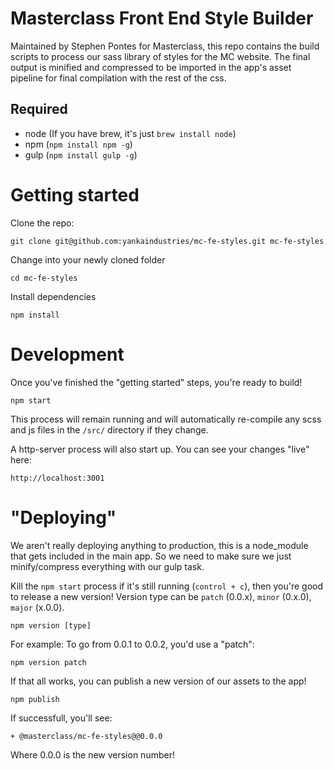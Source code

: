 # Masterclass Front End Style Builder
Maintained by Stephen Pontes for Masterclass, this repo contains the build scripts to process our sass library of styles for the MC website.  The final output is minified and compressed to be imported in the app's asset pipeline for final compilation with the rest of the css.

## Required
- node (If you have brew, it's just `brew install node`)
- npm (`npm install npm -g`)
- gulp (`npm install gulp -g`)

# Getting started
Clone the repo:
```
git clone git@github.com:yankaindustries/mc-fe-styles.git mc-fe-styles
```

Change into your newly cloned folder
```
cd mc-fe-styles
```

Install dependencies
```
npm install
```

# Development
Once you've finished the "getting started" steps, you're ready to build!

```
npm start
```

This process will remain running and will automatically re-compile any scss and js files in the `/src/` directory if they change.

A http-server process will also start up.  You can see your changes "live" here:

```
http://localhost:3001
```

# "Deploying"
We aren't really deploying anything to production, this is a node_module that gets included in the main app.  So we need to make sure we just minify/compress everything with our gulp task.

Kill the `npm start` process if it's still running (`control + c`), then you're good to release a new version! Version type can be `patch` (0.0.x), `minor` (0.x.0), `major` (x.0.0).

```
npm version [type]
```

For example: To go from 0.0.1 to 0.0.2, you'd use a "patch":

```
npm version patch
```

If that all works, you can publish a new version of our assets to the app!

```
npm publish
```

If successfull, you'll see:
```
+ @masterclass/mc-fe-styles@@0.0.0
```

Where 0.0.0 is the new version number!